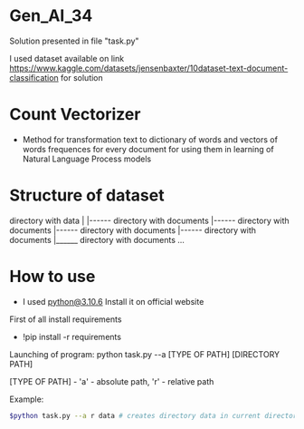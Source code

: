 # Gen_AI_34

Solution presented in file "task.py"

I used dataset available on link https://www.kaggle.com/datasets/jensenbaxter/10dataset-text-document-classification for solution

# Count Vectorizer
- Method for transformation text to dictionary of words and vectors of words frequences for every document for using them in learning of Natural Language Process models

# Structure of dataset
directory with data
        |
        |------ directory with documents
        |------ directory with documents
        |------ directory with documents
        |------ directory with documents
        |______ directory with documents
        ...

# How to use
- I used python@3.10.6
Install it on official website

First of all install requirements
- !pip install -r requirements

Launching of program:
python task.py --a [TYPE OF PATH] [DIRECTORY PATH]

[TYPE OF PATH] - 'a' - absolute path, 'r' - relative path

Example:
```bash
$python task.py --a r data # creates directory data in current directory and saves dataset inside
```
    